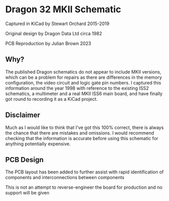 # Dragon 32 MKII Schematic

Captured in KiCad by Stewart Orchard 2015-2019

Original design by Dragon Data Ltd circa 1982

PCB Reproduction by Julian Brown 2023

## Why?

The published Dragon schematics do not appear to include MKII versions, which can be a problem for repairs as there are differences in the memory configuration, the video circuit and logic gate pin numbers. I captured this information around the year 1998 with reference to the existing ISS2 schematics, a multimeter and a real MKII ISS6 main board, and have finally got round to recording it as a KiCad project.

## Disclaimer

Much as I would like to think that I've got this 100% correct, there is always the chance that there are mistakes and omissions. I would recommend checking that the information is accurate before using this schematic for anything potentially expensive.

## PCB Design

The PCB layout has been added to further assist with rapid identification of components and 
interconnections between components

This is not an attempt to reverse-engineer the board for production and no support will be given
